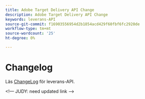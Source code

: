 ```yaml
---
title: Adobe Target Delivery API Change
description: Adobe Target Delivery API Change
keywords: leverans-API
source-git-commit: f16903556954d2b1854acd429f60fbf6fc2920de
workflow-type: tm+mt
source-wordcount: '25'
ht-degree: 0%

---
```



# Changelog

Läs [ChangeLog](https://experienceleague.adobe.com/docs/target/using/implement-target/server-side/releases-server-side.html) för leverans-API.

&lt;!— JUDY: need updated link —>